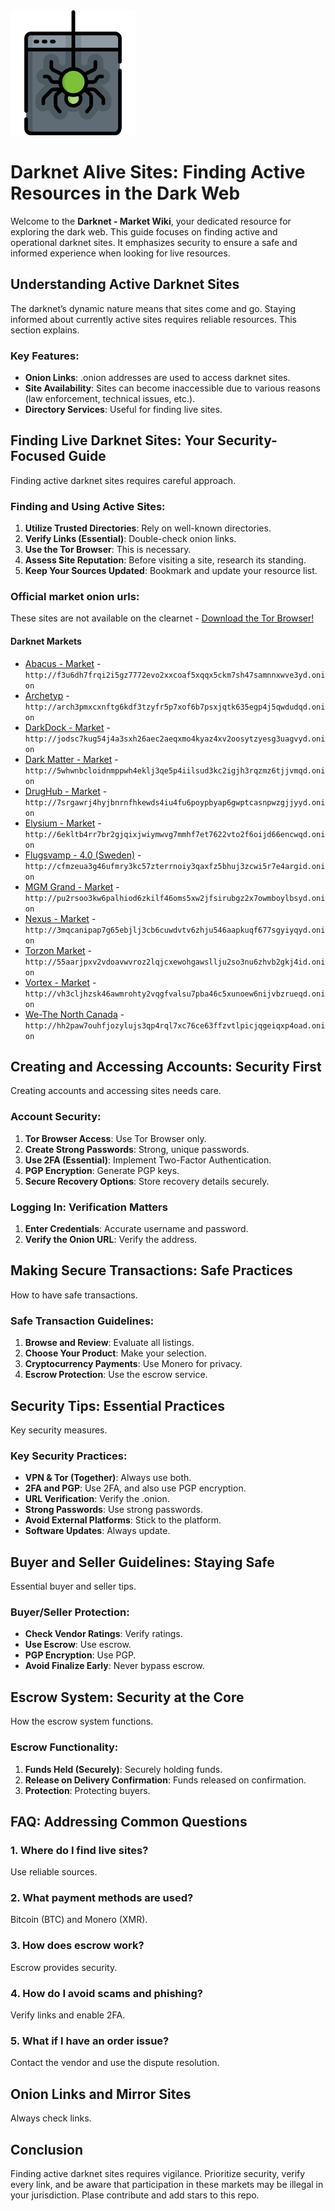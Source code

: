 <img src="/scr/launchpad.webp" width="200">

# Darknet Alive Sites: Finding Active Resources in the Dark Web

Welcome to the **Darknet - Market Wiki**, your dedicated resource for exploring the dark web. This guide focuses on finding active and operational darknet sites. It emphasizes security to ensure a safe and informed experience when looking for live resources.

## Understanding Active Darknet Sites

The darknet’s dynamic nature means that sites come and go. Staying informed about currently active sites requires reliable resources. This section explains.

### Key Features:
-   **Onion Links**: .onion addresses are used to access darknet sites.
-   **Site Availability**: Sites can become inaccessible due to various reasons (law enforcement, technical issues, etc.).
-   **Directory Services**: Useful for finding live sites.

## Finding Live Darknet Sites: Your Security-Focused Guide

Finding active darknet sites requires careful approach.

### Finding and Using Active Sites:
1.  **Utilize Trusted Directories**: Rely on well-known directories.
2.  **Verify Links (Essential)**: Double-check onion links.
3.  **Use the Tor Browser**: This is necessary.
4.  **Assess Site Reputation**: Before visiting a site, research its standing.
5.  **Keep Your Sources Updated**: Bookmark and update your resource list.

### Official market onion urls:
These sites are not available on the clearnet - [Download the Tor Browser!](https://www.torproject.org/download/)

#### Darknet Markets

*   [Abacus - Market](http://f3u6dh7frqi2i5gz7772evo2xxcoaf5xqqx5ckm7sh47samnnxwve3yd.onion) - `http://f3u6dh7frqi2i5gz7772evo2xxcoaf5xqqx5ckm7sh47samnnxwve3yd.onion`
*   [Archetyp](@archetyp) - `http://arch3pmxcxnftg6kdf3tzyfr5p7xof6b7psxjqtk635egp4j5qwdudqd.onion`
*   [DarkDock - Market](http://jodsc7kug54j4a3sxh26aec2aeqxmo4kyaz4xv2oosytzyesg3uagvyd.onion) - `http://jodsc7kug54j4a3sxh26aec2aeqxmo4kyaz4xv2oosytzyesg3uagvyd.onion`
*   [Dark Matter - Market](http://5whwnbcloidnmppwh4eklj3qe5p4iilsud3kc2igjh3rqzmz6tjjvmqd.onion) - `http://5whwnbcloidnmppwh4eklj3qe5p4iilsud3kc2igjh3rqzmz6tjjvmqd.onion`
*   [DrugHub - Market](http://7srgawrj4hyjbnrnfhkewds4iu4fu6poypbyap6gwptcasnpwzgjjyyd.onion) - `http://7srgawrj4hyjbnrnfhkewds4iu4fu6poypbyap6gwptcasnpwzgjjyyd.onion`
*   [Elysium - Market](http://6ekltb4rr7br2gjqixjwiymwvg7mmhf7et7622vto2f6oijd66encwqd.onion) - `http://6ekltb4rr7br2gjqixjwiymwvg7mmhf7et7622vto2f6oijd66encwqd.onion`
*   [Flugsvamp - 4.0 (Sweden)](http://cfmzeua3g46ufmry3kc57zterrnoiy3qaxfz5bhuj3zcwi5r7e4argid.onion) - `http://cfmzeua3g46ufmry3kc57zterrnoiy3qaxfz5bhuj3zcwi5r7e4argid.onion`
*   [MGM Grand - Market](http://pu2rsoo3kw6palhiod6zkilf46oms5xw2jfsirubgz2x7owmboylbsyd.onion) - `http://pu2rsoo3kw6palhiod6zkilf46oms5xw2jfsirubgz2x7owmboylbsyd.onion`
*   [Nexus - Market](http://3mqcanipap7g65ebjlj3cb6cuwdvtv6zhju546aapkuqf677sgyiyqyd.onion) - `http://3mqcanipap7g65ebjlj3cb6cuwdvtv6zhju546aapkuqf677sgyiyqyd.onion`
*   [Torzon Market](http://55aarjpxv2vdoavwvroz2lqjcxewohgawsllju2so3nu6zhvb2gkj4id.onion) - `http://55aarjpxv2vdoavwvroz2lqjcxewohgawsllju2so3nu6zhvb2gkj4id.onion`
*   [Vortex - Market](http://vh3cljhzsk46awmrohty2vqgfvalsu7pba46c5xunoew6nijvbzrueqd.onion) - `http://vh3cljhzsk46awmrohty2vqgfvalsu7pba46c5xunoew6nijvbzrueqd.onion`
*   [We-The North Canada](http://hh2paw7ouhfjozylujs3qp4rql7xc76ce63ffzvtlpicjqgeiqxp4oad.onion) - `http://hh2paw7ouhfjozylujs3qp4rql7xc76ce63ffzvtlpicjqgeiqxp4oad.onion`

## Creating and Accessing Accounts: Security First

Creating accounts and accessing sites needs care.

### Account Security:
1.  **Tor Browser Access**: Use Tor Browser only.
2.  **Create Strong Passwords**: Strong, unique passwords.
3.  **Use 2FA (Essential)**: Implement Two-Factor Authentication.
4.  **PGP Encryption**: Generate PGP keys.
5.  **Secure Recovery Options**: Store recovery details securely.

### Logging In: Verification Matters
1.  **Enter Credentials**: Accurate username and password.
2.  **Verify the Onion URL**: Verify the address.

## Making Secure Transactions: Safe Practices

How to have safe transactions.

### Safe Transaction Guidelines:
1.  **Browse and Review**: Evaluate all listings.
2.  **Choose Your Product**: Make your selection.
3.  **Cryptocurrency Payments**: Use Monero for privacy.
4.  **Escrow Protection**: Use the escrow service.

## Security Tips: Essential Practices

Key security measures.

### Key Security Practices:
-   **VPN & Tor (Together)**: Always use both.
-   **2FA and PGP**: Use 2FA, and also use PGP encryption.
-   **URL Verification**: Verify the .onion.
-   **Strong Passwords**: Use strong passwords.
-   **Avoid External Platforms**: Stick to the platform.
-   **Software Updates**: Always update.

## Buyer and Seller Guidelines: Staying Safe

Essential buyer and seller tips.

### Buyer/Seller Protection:
-   **Check Vendor Ratings**: Verify ratings.
-   **Use Escrow**: Use escrow.
-   **PGP Encryption**: Use PGP.
-   **Avoid Finalize Early**: Never bypass escrow.

## Escrow System: Security at the Core

How the escrow system functions.

### Escrow Functionality:
1.  **Funds Held (Securely)**: Securely holding funds.
2.  **Release on Delivery Confirmation**: Funds released on confirmation.
3.  **Protection**: Protecting buyers.

## FAQ: Addressing Common Questions

### 1. Where do I find live sites?
Use reliable sources.

### 2. What payment methods are used?
Bitcoin (BTC) and Monero (XMR).

### 3. How does escrow work?
Escrow provides security.

### 4. How do I avoid scams and phishing?
Verify links and enable 2FA.

### 5. What if I have an order issue?
Contact the vendor and use the dispute resolution.

## Onion Links and Mirror Sites

Always check links.

## Conclusion

Finding active darknet sites requires vigilance. Prioritize security, verify every link, and be aware that participation in these markets may be illegal in your jurisdiction.
Plase contribute and add stars to this repo.